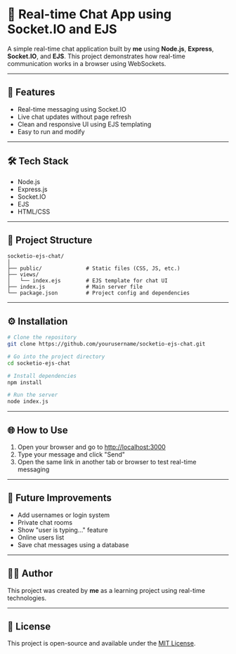 
# 💬 Real-time Chat App using Socket.IO and EJS

A simple real-time chat application built by **me** using **Node.js**, **Express**, **Socket.IO**, and **EJS**. This project demonstrates how real-time communication works in a browser using WebSockets.

---

## 🚀 Features

- Real-time messaging using Socket.IO
- Live chat updates without page refresh
- Clean and responsive UI using EJS templating
- Easy to run and modify

---

## 🛠️ Tech Stack

- Node.js
- Express.js
- Socket.IO
- EJS
- HTML/CSS

---

## 📁 Project Structure

```
socketio-ejs-chat/
│
├── public/              # Static files (CSS, JS, etc.)
├── views/
│   └── index.ejs        # EJS template for chat UI
├── index.js             # Main server file
└── package.json         # Project config and dependencies
```

---

## ⚙️ Installation

```bash
# Clone the repository
git clone https://github.com/yourusername/socketio-ejs-chat.git

# Go into the project directory
cd socketio-ejs-chat

# Install dependencies
npm install

# Run the server
node index.js
```

---

## 🌐 How to Use

1. Open your browser and go to [http://localhost:3000](http://localhost:3000)
2. Type your message and click "Send"
3. Open the same link in another tab or browser to test real-time messaging

---

## 📌 Future Improvements

- Add usernames or login system
- Private chat rooms
- Show "user is typing…" feature
- Online users list
- Save chat messages using a database

---

## 🙋‍♂️ Author

This project was created by **me** as a learning project using real-time technologies.

---

## 📄 License

This project is open-source and available under the [MIT License](LICENSE).
